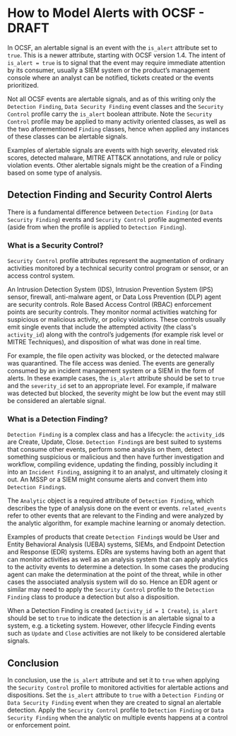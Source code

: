 # How to Model Alerts with OCSF - DRAFT

In OCSF, an alertable signal is an event with the `is_alert` attribute set to `true`.  This is a newer attribute, starting with OCSF version 1.4.  The intent of `is_alert = true` is to signal that the event may require immediate attention by its consumer, usually a SIEM system or the product’s management console where an analyst can be notified, tickets created or the events prioritized.

Not all OCSF events are alertable signals, and as of this writing only the `Detection Finding`, `Data Security Finding` event classes and the `Security Control` profile carry the `is_alert` boolean attribute.  Note the `Security Control` profile may be applied to many activity oriented classes, as well as the two aforementioned `Finding` classes, hence when applied any instances of these classes can be alertable signals.

Examples of alertable signals are events with high severity, elevated risk scores, detected malware, MITRE ATT&CK annotations, and rule or policy violation events.  Other alertable signals might be the creation of a Finding based on some type of analysis.

## Detection Finding and Security Control Alerts

There is a fundamental difference between `Detection Finding` (or `Data Security Finding`) events and `Security Control` profile augmented events (aside from when the profile is applied to `Detection Finding`).  

### What is a Security Control?

`Security Control` profile attributes represent the augmentation of ordinary activities monitored by a technical security control program or sensor, or an access control system. 

An Intrusion Detection System (IDS), Intrusion Prevention System (IPS) sensor, firewall, anti-malware agent, or Data Loss Prevention (DLP) agent are security controls.  Role Based Access Control (RBAC) enforcement points are security controls. They monitor normal activities watching for suspicious or malicious activity, or policy violations. These controls usually emit single events that include the attempted activity (the class's `activity_id`) along with the control’s judgements (for example risk level or MITRE Techniques), and disposition of what was done in real time.  

For example, the file open activity was blocked, or the detected malware was quarantined. The file access was denied. The events are generally consumed by an incident management system or a SIEM in the form of alerts. In these example cases, the `is_alert` attribute should be set to `true` and the `severity_id` set to an appropriate level.  For example, if malware was detected but blocked, the severity might be low but the event may still be considered an alertable signal.

### What is a Detection Finding?

`Detection Finding` is a complex class and has a lifecycle: the `activity_id`s are Create, Update, Close. `Detection Finding`s are best suited to systems that consume other events, perform some analysis on them, detect something suspicious or malicious and then have further investigation and workflow, compiling evidence, updating the finding, possibly including it into an `Incident Finding`, assigning it to an analyst, and ultimately closing it out. An MSSP or a SIEM might consume alerts and convert them into `Detection Finding`s. 

The `Analytic` object is a required attribute of `Detection Finding`, which describes the type of analysis done on the event or events. `related_events` refer to other events that are relevant to the Finding and were analyzed by the analytic algorithm, for example machine learning or anomaly detection.  

Examples of products that create `Detection Finding`s would be User and Entity Behavioral Analysis (UEBA) systems, SIEMs, and Endpoint Detection and Response (EDR) systems. EDRs are systems having both an agent that can monitor activities as well as an analysis system that can apply analytics to the activity events to determine a detection. In some cases the producing agent can make the determination at the point of the threat, while in other cases the associated analysis system will do so.  Hence an EDR agent or similar may need to apply the `Security Control` profile to the `Detection Finding` class to produce a detection but also a disposition.

When a Detection Finding is created (`activity_id = 1 Create`), `is_alert` should be set to `true` to indicate the detection is an alertable signal to a system, e.g. a ticketing system.  However, other lifecycle Finding events such as `Update` and `Close` activities are not likely to be considered alertable signals.

## Conclusion
In conclusion, use the `is_alert` attribute and set it to `true` when applying the `Security Control` profile to monitored activities for alertable actions and dispositions.  Set the `is_alert` attribute to `true` with a `Detection Finding` or `Data Security Finding` event when they are created to signal an alertable detection. Apply the `Security Control` profile to `Detection Finding` or `Data Security Finding` when the analytic on multiple events happens at a control or enforcement point.